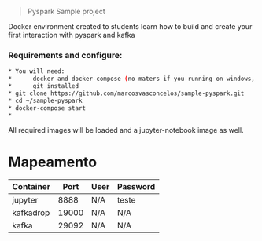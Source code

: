 > Pyspark Sample project

Docker environment created to students learn how to build and create your first interaction with pyspark and kafka

### Requirements and configure:
```sh
* You will need: 
*      docker and docker-compose (no maters if you running on windows, linux or mac)
*      git installed
* git clone https://github.com/marcosvasconcelos/sample-pyspark.git
* cd ~/sample-pyspark
* docker-compose start
* 
```

All required images will be loaded and a jupyter-notebook image as well.

# Mapeamento

| Container     | Port  | User      | Password  |
|---------------|-------|-----------|-----------|
| jupyter       | 8888  |  N/A      | teste     |
| kafkadrop     | 19000 |  N/A      | N/A       |
| kafka         | 29092 |  N/A      | N/A       |
